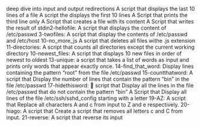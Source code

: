 deep dive into input and output redirections
A script that displays the last 10 lines of a file
A script the displays the first 10 lines
A Script that prints the third line only
A Script that creates a file with its content
A Script that writes the result of stdin2-hellofile: A script that displays the content of /etc/passwd
3-twofiles: A script that display the contents of /etc/passwd and /etc/host
10-no_more_js
A script that deletes all files withe .js extension
11-directories: A script that counts all directories except the current working directory
10-newest_files: A script that displays 10 new files in order of newest to oldest
13-unique: a script that takes a list of words as input and prints only words that appear exactly once.
14-find_that_word: Display lines containing the pattern “root” from the file /etc/passwd
15-countthatword: A script that Display the number of lines that contain the pattern “bin” in the file /etc/passwd
17-hidethisword:  script that Display all the lines in the file /etc/passwd that do not contain the pattern “bin”
A Script that Display all lines of the file /etc/ssh/sshd_config starting with a letter
19-AZ: A script that Replace all characters A and c from input to Z and e respectively.
20-hiago: A script that Create a script that removes all letters c and C from input.
21-reverse: A script that reverse its input
